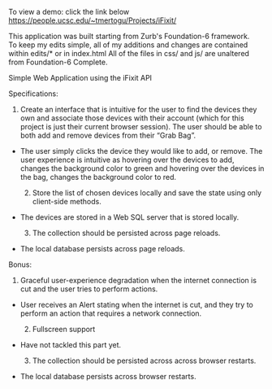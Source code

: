 To view a demo: click the link below
https://people.ucsc.edu/~tmertogu/Projects/iFixit/

This application was built starting from Zurb's Foundation-6 framework.  
To keep my edits simple, all of my additions and changes are contained within edits/* or in index.html
All of the files in css/ and js/ are unaltered from Foundation-6 Complete.

Simple Web Application using the iFixit API

Specifications:
   1. Create an interface that is intuitive for the user to find the devices they own and associate those devices with their account (which for this project is just their current browser session). The user should be able to both add and remove devices from their “Grab Bag”.
- The user simply clicks the device they would like to add, or remove.  The user experience is intuitive as hovering over the devices to add, changes the background color to green and hovering over the devices in the bag, changes the background color to red.

   2. Store the list of chosen devices locally and save the state using only client-side methods.
- The devices are stored in a Web SQL server that is stored locally.

   3. The collection should be persisted across page reloads.
- The local database persists across page reloads.

Bonus:
   1. Graceful user-experience degradation when the internet connection is cut and the user tries to perform actions.
- User receives an Alert stating when the internet is cut, and they try to perform an action that requires a network connection.
   
   2. Fullscreen support
- Have not tackled this part yet.

   3. The collection should be persisted across across browser restarts.
- The local database persists across browser restarts.

